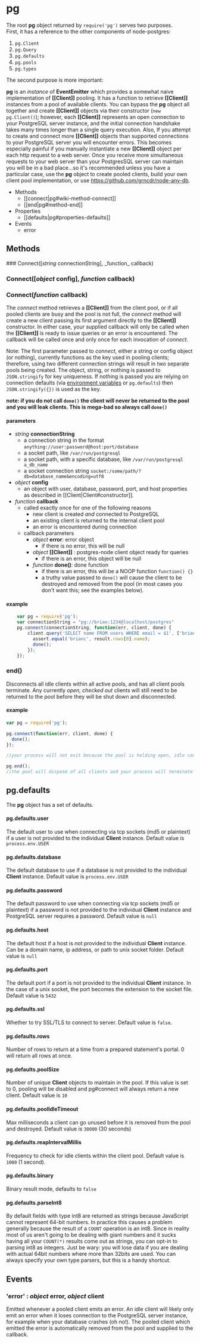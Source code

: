 # pg

The root __pg__ object returned by `require('pg')` serves two purposes.  
First, it has a reference to the other components of node-postgres: 

1. `pg.Client` 
2. `pg.Query`
3. `pg.defaults`
4. `pg.pools`
5. `pg.types`

The second purpose is more important:

__pg__ is an _instance_ of __EventEmitter__ which provides a somewhat naive implementation of __[[Client]]__ pooling.  It has a function to retrieve __[[Client]]__ instances from a pool of available clients.  You can bypass the __pg__ object all together and create __[[Client]]__ objects via their constructor (`new pg.Client()`); however, each __[[Client]]__ represents an open connection to your PostgreSQL server instance, and the initial connection handshake takes many times longer than a single query execution.  Also, If you attempt to create and connect more __[[Client]]__ objects than supported connections to your PostgreSQL server you will encounter errors.  This becomes especially painful if you manually instantiate a new __[[Client]]__ object per each http request to a web server.  Once you receive more simultaneous requests to your web server than your PostgresSQL server can maintain you will be in a bad place...so it's recommended unless you have a particular case, use the __pg__ object to create pooled clients, build your own client pool implementation, or use https://github.com/grncdr/node-any-db.

* Methods
  * [[connect|pg#wiki-method-connect]]
  * [[end|pg#method-end]]
* Properties
  * [[defaults|pg#properties-defaults]]
* Events
  * error
## Methods


<a id="method-connect">
### Connect([<em>string</em> connectionString], _function_ callback)
</a>


### Connect([<em>object</em> config], _function_ callback)

### Connect(<em>function</em> callback)

The _connect_ method retrieves a __[[Client]]__ from the client pool, or if all pooled clients are busy and the pool is not full, the _connect_ method will create a new client passing its first argument directly to the __[[Client]]__ constructor.  In either case, your supplied callback will only be called when the __[[Client]]__ is ready to issue queries or an error is encountered.  The callback will be called once and only once for each invocation of _connect_.  

Note: The first parameter passed to _connect_, either a string or config object (or nothing), currently functions as the key used in pooling clients; therefore, using two different connection strings will result in two separate pools being created.  The object, string, or nothing is passed to `JSON.stringify` for key uniqueness.  If nothing is passed you are relying on connection defaults (via [environment variables](http://www.postgresql.org/docs/9.3/static/libpq-envars.html) or `pg.defaults`) then `JSON.stringify({})` is used as the key.

__note: if you do not call `done()` the client will never be returned to the pool and you will leak clients.  This is mega-bad so always call `done()`__

#### parameters

* _string_ __connectionString__
  * a connection string in the format `anything://user:password@host:port/database`
  * a socket path, like `/var/run/postgresql`
  * a socket path, with a specific database, like `/var/run/postgresql a_db_name`
  * a socket connection string `socket:/some/path/?db=database_name&encoding=utf8`
* _object_ __config__
  * an object with user, database, password, port, and host properties as described in [[Client|Client#constructor]].
* _function_ __callback__
  * called exactly once for one of the following reasons
    * new client is created _and_ connected to PostgreSQL
    * an existing client is returned to the internal client pool
    * an error is encountered during connection
  * callback parameters
    * _object_ __error__: error object
      * if there is no error, this will be null
    * _object_ __[[Client]]__ : postgres-node client object ready for queries
      * if there is an error, this object will be null
    * _function_ __done()__: done function
      * if there is an error, this will be a NOOP function `function() {}`
      * a truthy value passed to `done()` will cause the client to be destroyed and removed from the pool (in most cases you don't want this; see the examples below).


#### example
```javascript
    var pg = require('pg');
    var connectionString = "pg://brian:1234@localhost/postgres"
    pg.connect(connectionString, function(err, client, done) {
        client.query('SELECT name FROM users WHERE email = $1', ['brian@example.com'], function(err, result) {
          assert.equal('brianc', result.rows[0].name);
          done();
        });
    });
```

### end()

Disconnects all idle clients within all active pools, and has all client pools terminate.  Any currently _open, checked out_ clients will still need to be returned to the pool before they will be shut down and disconnected.

#### example
```js
var pg = require('pg');

pg.connect(function(err, client, done) {
  done();
});

//your process will not exit because the pool is holding open, idle connections to the server

pg.end();
//the pool will dispose of all clients and your process will terminate
```

## pg.defaults

The __pg__ object has a set of defaults.
 
#### pg.defaults.user

The default user to use when connecting via tcp sockets (md5 or plaintext) if a user is not provided to the individual __Client__ instance.  Default value is `process.env.USER`

#### pg.defaults.database

The default database to use if a database is not provided to the individual __Client__ instance.  Default value is `process.env.USER`

#### pg.defaults.password

The default password to use when connecting via tcp sockets (md5 or plaintext) if a password is not provided to the individual __Client__ instance and PostgreSQL server requires a password. Default value is `null`

#### pg.defaults.host

The default host if a host is not provided to the individual __Client__ instance.  Can be a domain name, ip address, or path to unix socket folder.  Default value is `null`

#### pg.defaults.port

The default port if a port is not provided to the individual __Client__ instance.  In the case of a unix socket, the port becomes the extension to the socket file.  Default value is `5432`

#### pg.defaults.ssl

Whether to try SSL/TLS to connect to server. Default value is `false`.

#### pg.defaults.rows

Number of rows to return at a time from a prepared statement's portal. 0 will return all rows at once.

#### pg.defaults.poolSize

Number of unique __Client__ objects to maintain in the pool.  If this value is set to 0, pooling will be disabled and pg#connect will always return a new client. Default value is `10`

#### pg.defaults.poolIdleTimeout

Max milliseconds a client can go unused before it is removed from the pool and destroyed. Default value is `30000` (30 seconds)

#### pg.defaults.reapIntervalMillis

Frequency to check for idle clients within the client pool. Default value is `1000` (1 second).

#### pg.defaults.binary

Binary result mode, defaults to `false`

#### pg.defaults.parseInt8

By default fields with type int8 are returned as strings because JavaScript cannot represent 64-bit numbers. In practice this causes a problem generally because the result of a `COUNT` operation is an int8. Since in reality most of us aren't going to be dealing with giant numbers and it sucks having all your `COUNT(*)` results come out as strings, you can opt-in to parsing int8 as integers.  Just be wary: you will lose data if you are dealing with actual 64bit numbers where more than 32bits are used.  You can always specify your own type parsers, but this is a handy shortcut.

## Events

### 'error' : _object_ error, _object_ client

Emitted whenever a pooled client emits an error.  An idle client will likely only emit an error when it loses connection to the PostgreSQL server instance, for example when your database crashes (oh no!).  The pooled client which emitted the error is automatically removed from the pool and supplied to the callback.